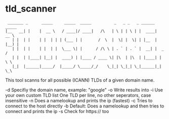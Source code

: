 # tld_scanner
     _______ _      _____     _____  _____          _   _ _   _ ______ _____  
    |__   __| |    |  __ \   / ____|/ ____|   /\   | \ | | \ | |  ____|  __ \ 
       | |  | |    | |  | | | (___ | |       /  \  |  \| |  \| | |__  | |__) |
       | |  | |    | |  | |  \___ \| |      / /\ \ | . ` | . ` |  __| |  _  /
       | |  | |____| |__| |  ____) | |____ / ____ \| |\  | |\  | |____| | \ \
       |_|  |______|_____/  |_____/ \_____/_/    \_|_| \_|_| \_|______|_|  \_\
       
       
       
This tool scanns for all possible (ICANN) TLDs of a given domain name.

-d <domain>        Specifiy the domain name, example: "google"
-o <outputfile>    Write results into <outputfile>
-i <tldfile>       Use your own custom TLD list
                   One TLD per line, no other seperators, case insensitive
-n                 Does a namelookup and prints the ip (fastest)
-c                 Tries to connect to the host directly
-b                 Default: Does a namelookup and then tries to connect and prints the ip
-s                 Check for https:// too
